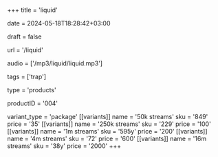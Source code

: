 +++
title = 'liquid'

date = 2024-05-18T18:28:42+03:00

draft = false

url = '/liquid'

audio = ['/mp3/liquid/liquid.mp3']

tags = ['trap']

type = 'products'

productID = '004'

variant_type = 'package'
[[variants]]
name = '50k streams'
sku = '849'
price = '35'
[[variants]]
name = '250k streams'
sku = '229'
price = '100'
[[variants]]
name = '1m streams'
sku = '595y'
price = '200'
[[variants]]
name = '4m streams'
sku = '72'
price = '600'
[[variants]]
name = '16m streams'
sku = '38y'
price = '2000'
+++
